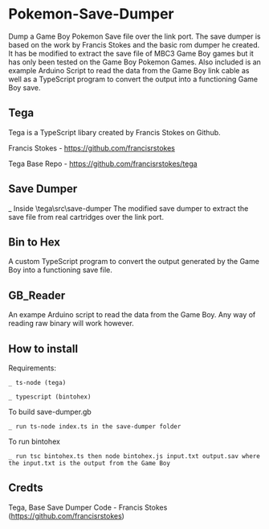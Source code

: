 # Pokemon-Save-Dumper
Dump a Game Boy Pokemon Save file over the link port.
The save dumper is based on the work by Francis Stokes and the basic rom dumper he created. It has be modified to extract the save file of MBC3 Game Boy games but it has only been tested on the Game Boy Pokemon Games.
Also included is an example Arduino Script to read the data from the Game Boy link cable as well as a TypeScript program to convert the output into a functioning Game Boy save.

## Tega
Tega is a TypeScript libary created by Francis Stokes on Github.

Francis Stokes - https://github.com/francisrstokes

Tega Base Repo - https://github.com/francisrstokes/tega

## Save Dumper
_ Inside \tega\src\save-dumper
The modified save dumper to extract the save file from real cartridges over the link port.

## Bin to Hex
A custom TypeScript program to convert the output generated by the Game Boy into a functioning save file.

## GB_Reader
An exampe Arduino script to read the data from the Game Boy.
Any way of reading raw binary will work however.

## How to install
Requirements:

    _ ts-node (tega)

    _ typescript (bintohex)

To build save-dumper.gb

    _ run ts-node index.ts in the save-dumper folder

To run bintohex

    _ run tsc bintohex.ts then node bintohex.js input.txt output.sav where the input.txt is the output from the Game Boy

## Credts
Tega, Base Save Dumper Code - Francis Stokes (https://github.com/francisrstokes)